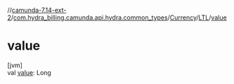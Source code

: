 //[camunda-7.14-ext-2](../../../../index.md)/[com.hydra_billing.camunda.api.hydra.common_types](../../index.md)/[Currency](../index.md)/[LTL](index.md)/[value](value.md)

# value

[jvm]\
val [value](value.md): Long
